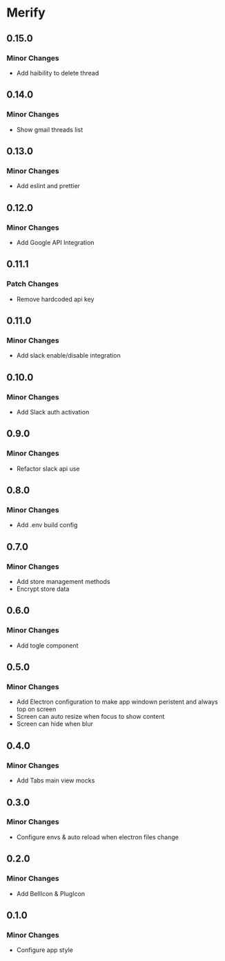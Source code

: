 # Merify

## 0.15.0

### Minor Changes

- Add haibility to delete thread

## 0.14.0

### Minor Changes

- Show gmail threads list

## 0.13.0

### Minor Changes

- Add eslint and prettier

## 0.12.0

### Minor Changes

- Add Google API Integration

## 0.11.1

### Patch Changes

- Remove hardcoded api key

## 0.11.0

### Minor Changes

- Add slack enable/disable integration

## 0.10.0

### Minor Changes

- Add Slack auth activation

## 0.9.0

### Minor Changes

- Refactor slack api use

## 0.8.0

### Minor Changes

- Add .env build config

## 0.7.0

### Minor Changes

- Add store management methods
- Encrypt store data

## 0.6.0

### Minor Changes

- Add togle component

## 0.5.0

### Minor Changes

- Add Electron configuration to make app windown peristent and always top on screen
- Screen can auto resize when focus to show content
- Screen can hide when blur

## 0.4.0

### Minor Changes

- Add Tabs main view mocks

## 0.3.0

### Minor Changes

- Configure envs & auto reload when electron files change

## 0.2.0

### Minor Changes

- Add BellIcon & PlugIcon

## 0.1.0

### Minor Changes

- Configure app style
